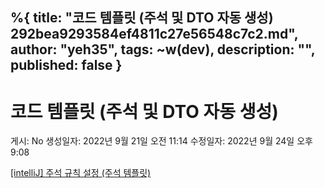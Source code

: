 %{
title: "코드 템플릿 (주석 및 DTO 자동 생성) 292bea9293584ef4811c27e56548c7c2.md",
author: "yeh35",
tags: ~w(dev),
description: "",
published: false
}
---
# 코드 템플릿 (주석 및 DTO 자동 생성)

게시: No
생성일자: 2022년 9월 21일 오전 11:14
수정일자: 2022년 9월 24일 오후 9:08

[[intelliJ] 주석 규칙 설정 (주석 템플릿)](https://jinsiri.tistory.com/558)